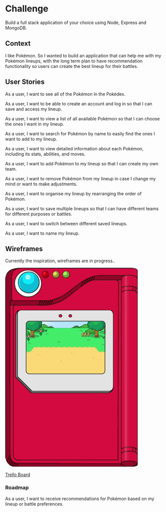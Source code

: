 # Challenge

Build a full stack application of your choice using Node, Express and MongoDB.

## Context

I like Pokémon. So I wanted to build an application that can help me with my Pokémon lineups, with the long term plan to have recommendation functionality so users can create the best lineup for their battles. 

## User Stories

As a user, I want to see all of the Pokémon in the Pokédex.

As a user, I want to be able to create an account and log in so that I can save and access my lineup.

As a user, I want to view a list of all available Pokémon so that I can choose the ones I want in my lineup.

As a user, I want to search for Pokémon by name to easily find the ones I want to add to my lineup.

As a user, I want to view detailed information about each Pokémon, including its stats, abilities, and moves.

As a user, I want to add Pokémon to my lineup so that I can create my own team.

As a user, I want to remove Pokémon from my lineup in case I change my mind or want to make adjustments.

As a user, I want to organise my lineup by rearranging the order of Pokémon.

As a user, I want to save multiple lineups so that I can have different teams for different purposes or battles.

As a user, I want to switch between different saved lineups.

As a user, I want to name my lineup.

## Wireframes

Currently the inspiration, wireframes are in progress..

![pokedex](/public/images/pokedex.png)

[Trello Board](https://trello.com/b/zNjuWdtp/pok%C3%A9dex) 

### Roadmap

As a user, I want to receive recommendations for Pokémon based on my lineup or battle preferences.